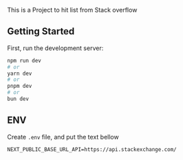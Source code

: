This is a Project to hit list from Stack overflow
## Getting Started

First, run the development server:

```bash
npm run dev
# or
yarn dev
# or
pnpm dev
# or
bun dev
```

## ENV

Create ```.env``` file, and put the text bellow

``` NEXT_PUBLIC_BASE_URL_API=https://api.stackexchange.com/ ```
